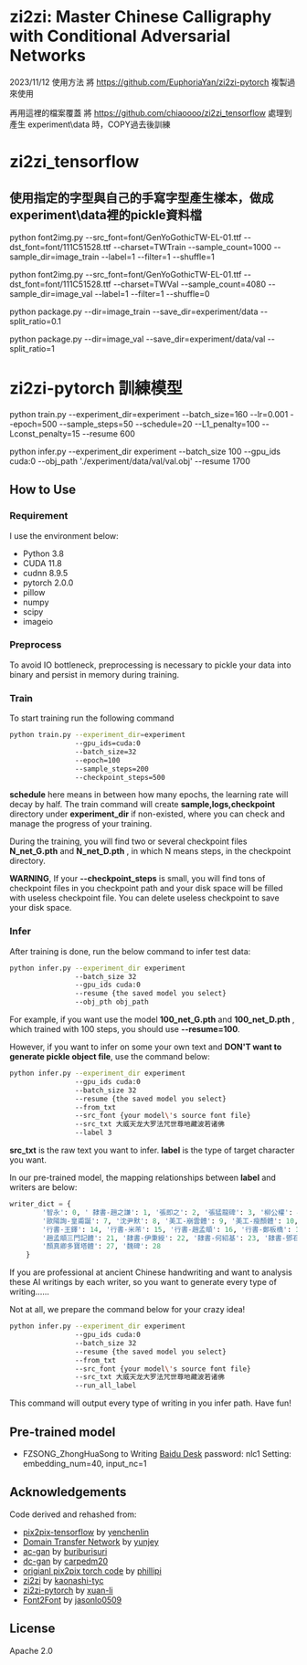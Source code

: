 # zi2zi: Master Chinese Calligraphy with Conditional Adversarial Networks

2023/11/12 使用方法 
將 https://github.com/EuphoriaYan/zi2zi-pytorch 複製過來使用

再用這裡的檔案覆蓋
將 https://github.com/chiaoooo/zi2zi_tensorflow 處理到產生 experiment\data 時，COPY過去後訓練  

# zi2zi_tensorflow 
## 使用指定的字型與自己的手寫字型產生樣本，做成experiment\data裡的pickle資料檔 
python font2img.py --src_font=font/GenYoGothicTW-EL-01.ttf --dst_font=font/111C51528.ttf --charset=TWTrain --sample_count=1000 --sample_dir=image_train --label=1 --filter=1 --shuffle=1

python font2img.py --src_font=font/GenYoGothicTW-EL-01.ttf --dst_font=font/111C51528.ttf --charset=TWVal --sample_count=4080 --sample_dir=image_val --label=1 --filter=1 --shuffle=0

python package.py --dir=image_train --save_dir=experiment/data --split_ratio=0.1

python package.py --dir=image_val --save_dir=experiment/data/val --split_ratio=1

# zi2zi-pytorch 訓練模型
python train.py --experiment_dir=experiment --batch_size=160 --lr=0.001 --epoch=500 --sample_steps=50 --schedule=20 --L1_penalty=100 --Lconst_penalty=15 --resume 600

python infer.py --experiment_dir experiment --batch_size 100 --gpu_ids cuda:0 --obj_path './experiment/data/val/val.obj' --resume 1700

## How to Use
### Requirement
I use the environment below:
* Python 3.8
* CUDA 11.8
* cudnn 8.9.5
* pytorch 2.0.0
* pillow 
* numpy 
* scipy 
* imageio 

### Preprocess
To avoid IO bottleneck, preprocessing is necessary to pickle your data into binary and persist in memory during training.

### Train
To start training run the following command

```sh
python train.py --experiment_dir=experiment 
				--gpu_ids=cuda:0 
                --batch_size=32 
                --epoch=100
                --sample_steps=200 
                --checkpoint_steps=500
```
**schedule** here means in between how many epochs, the learning rate will decay by half. The train command will create **sample,logs,checkpoint** directory under **experiment_dir** if non-existed, where you can check and manage the progress of your training.

During the training, you will find two or several checkpoint files **N_net_G.pth** and **N_net_D.pth** , in which N means steps, in the checkpoint directory.

**WARNING**, If your **--checkpoint_steps** is small, you will find tons of checkpoint files in you checkpoint path and your disk space will be filled with useless checkpoint file. You can delete useless checkpoint to save your disk space.

### Infer
After training is done, run the below command to infer test data:

```sh
python infer.py --experiment_dir experiment
                --batch_size 32
                --gpu_ids cuda:0 
                --resume {the saved model you select}
                --obj_pth obj_path
```

For example, if you want use the model **100_net_G.pth** and **100_net_D.pth** , which trained with 100 steps, you should use **--resume=100**. 

However, if you want to infer on some your own text and **DON'T want to generate pickle object file**,  use the command below:

```sh
python infer.py --experiment_dir experiment
                --gpu_ids cuda:0
                --batch_size 32
                --resume {the saved model you select}
                --from_txt
                --src_font {your model\'s source font file}
                --src_txt 大威天龙大罗法咒世尊地藏波若诸佛
                --label 3
```

**src_txt** is the raw text you want to infer. **label** is the type of target character you want.

In our pre-trained model, the mapping relationships between **label** and writers are below:

```python
writer_dict = {
        '智永': 0, ' 隸書-趙之謙': 1, '張即之': 2, '張猛龍碑': 3, '柳公權': 4, '標楷體-手寫': 5, '歐陽詢-九成宮': 6,
        '歐陽詢-皇甫誕': 7, '沈尹默': 8, '美工-崩雲體': 9, '美工-瘦顏體': 10, '虞世南': 11, '行書-傅山': 12, '行書-王壯為': 13,
        '行書-王鐸': 14, '行書-米芾': 15, '行書-趙孟頫': 16, '行書-鄭板橋': 17, '行書-集字聖教序': 18, '褚遂良': 19, '趙之謙': 20,
        '趙孟頫三門記體': 21, '隸書-伊秉綬': 22, '隸書-何紹基': 23, '隸書-鄧石如': 24, '隸書-金農': 25,  '顏真卿-顏勤禮碑': 26,
        '顏真卿多寶塔體': 27, '魏碑': 28
    }
```

If you are professional at ancient Chinese handwriting and want to analysis these AI writings by each writer, so you want to generate every type of writing......

Not at all, we prepare the command below for your crazy idea!

```sh
python infer.py --experiment_dir experiment
                --gpu_ids cuda:0
                --batch_size 32
                --resume {the saved model you select}
                --from_txt
                --src_font {your model\'s source font file}
                --src_txt 大威天龙大罗法咒世尊地藏波若诸佛
                --run_all_label
```

This command will output every type of writing in you infer path. Have fun!

## Pre-trained model

* FZSONG_ZhongHuaSong to Writing [Baidu Desk](https://pan.baidu.com/s/1wRiDg_vOY7EMWZHQLRJcpw) password: nlc1
  Setting: embedding_num=40, input_nc=1

## Acknowledgements
Code derived and rehashed from:

* [pix2pix-tensorflow](https://github.com/yenchenlin/pix2pix-tensorflow) by [yenchenlin](https://github.com/yenchenlin)
* [Domain Transfer Network](https://github.com/yunjey/domain-transfer-network) by [yunjey](https://github.com/yunjey)
* [ac-gan](https://github.com/buriburisuri/ac-gan) by [buriburisuri](https://github.com/buriburisuri)
* [dc-gan](https://github.com/carpedm20/DCGAN-tensorflow) by [carpedm20](https://github.com/carpedm20)
* [origianl pix2pix torch code](https://github.com/phillipi/pix2pix) by [phillipi](https://github.com/phillipi)
* [zi2zi](https://github.com/kaonashi-tyc/zi2zi) by [kaonashi-tyc](https://github.com/kaonashi-tyc)
* [zi2zi-pytorch](https://github.com/xuan-li/zi2zi-pytorch) by [xuan-li](https://github.com/xuan-li)
* [Font2Font](https://github.com/jasonlo0509/Font2Font) by [jasonlo0509](https://github.com/jasonlo0509)

## License
Apache 2.0

